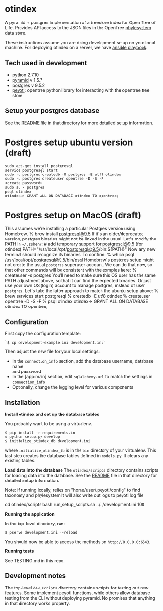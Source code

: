 # otindex

A pyramid + postgres implementation of a treestore index for Open Tree of Life.
Provides API access to the JSON files in the OpenTree 
[phylesystem](https://github.com/opentreeoflife/phylesystem) data store. 

These instructions assume you are doing development setup on your local
machine. For deploying otindex on a server, we have [ansible
playbook](https://github.com/OpenTreeOfLife/otindex_ansible).

## Tech used in development

* python 2.7.10
* [pyramid](http://www.pylonsproject.org/) v 1.5.7
* [postgres](http://www.postgresql.org/) v 9.5.2
* [peyotl](https://github.com/OpenTreeOfLife/peyotl): opentree python library for interacting with the opentree tree store

## Setup your postgres database
See the
[README](https://github.com/OpenTreeOfLife/otindex/blob/master/otindex/scripts/README.md)
file in that directory for more detailed setup information.

# Postgres setup ubuntu version (draft)
    sudo apt-get install postgresql  
    service postgresql start  
    sudo -u postgres createdb -O postgres -E utf8 otindex  
    sudo -u postgres createuser opentree -D -S -P  
    <create password>
    sudo su - postgres  
    psql otindex  
    otindex=> GRANT ALL ON DATABASE otindex TO opentree;

# Postgres setup on MacOS (draft)
This assumes we're installing a particular Postgres version using Homebrew.
    % brew install postgresql@9.5
If it's an older/deprecated version, postgres binaries might not be linked in
the usual. Let's modify the PATH in `~/.zshenv`:
    # add temporary support for postgresql@9.5 (for otindex)
    PATH="/usr/local/opt/postgresql@9.5/bin:${PATH}"
Now any new terminal should recognize its binaries. To confirm:
    % which psql
    /usr/local/opt/postgresql@9.5/bin/psql
Homebrew's postgres setup might not create the usual `postgres` superuser
account. We can do that now, so that other commands will be consistent with the
exmples here:
    % createuser -s postgres
You'll need to make sure this OS user has the same PATH adjustment above, so
that it can find the expected binaries. Or just use your own OS (login) account
to manage postgres, instead of user `postgres`. Let's take the latter approach
to match the ubuntu setup above:
    % brew services start postgresql
    % createdb -E utf8 otindex
    % createuser opentree -D -S -P
    <create password>
    % psql otindex
    otindex=> GRANT ALL ON DATABASE otindex TO opentree;

## Configuration

First copy the configuration template:

    `$ cp development-example.ini development.ini`

Then adjust the new file for your local settings:

* In the `connection_info` section, add the database username, database name  
  and password
* In the [app:main] section, edit `sqlalchemy.url` to match the settings in
  `connection_info`
* Optionally, change the logging level for various components

## Installation

**Install otindex and set up the database tables**

You probably want to be using a virtualenv.

```
$ pip install -r requirements.in
$ python setup.py develop
$ initialize_otindex_db development.ini
```

where `initialize_otindex_db` is in the `bin` directory of your virtualenv.
This last step creates the database tables defined in `models.py`. It clears
any existing tables.

**Load data into the database**
The `otindex/scripts` directory contains scripts for loading data into the
database. See the
[README](https://github.com/OpenTreeOfLife/otindex/blob/master/otindex/scripts/README.md)
file in that directory for detailed setup information.

Note: if running locally, relies on "home/user/.peyotl/config" to find taxonomy and phylesystem
It will also write out logs to peyotl log file

cd otindex/scripts
bash run_setup_scripts.sh ../../development.ini 100



**Running the application**

In the top-level directory, run:

    $ pserve development.ini --reload

You should now be able to access the methods on `http://0.0.0.0:6543`.

**Running tests**

See TESTING.md in this repo.

## Development notes

The top-level `dev_scripts` directory contains scripts for testing out new
features. Some implement peyotl functions, while others allow database testing
from the CLI without deploying pyramid. No promises that anything in that
directory works property.
